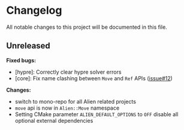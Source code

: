 # Changelog

All notable changes to this project will be documented in this file.

## Unreleased

**Fixed bugs:**

- [hypre]: Correctly clear hypre solver errors
- [core]: Fix name clashing between `Move` and `Ref`
  APIs ([issue#12](https://github.com/arcaneframework/alien/issues/12))

**Changes:**

- switch to mono-repo for all Alien related projects
- `move` api is now in `Alien::Move` namespace
- Setting CMake parameter `ALIEN_DEFAULT_OPTIONS` to `OFF` disable all optional external dependencies